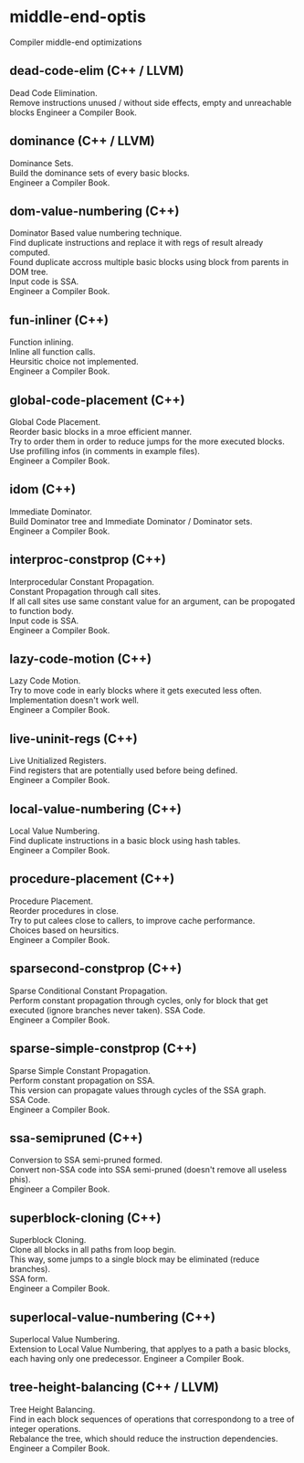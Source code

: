 # middle-end-optis

Compiler middle-end optimizations

## dead-code-elim (C++ / LLVM)

Dead Code Elimination.  
Remove instructions unused / without side effects, empty and unreachable blocks
Engineer a Compiler Book.

## dominance (C++ / LLVM)

Dominance Sets.  
Build the dominance sets of every basic blocks.  
Engineer a Compiler Book.

## dom-value-numbering (C++)

Dominator Based value numbering technique.  
Find duplicate instructions and replace it with regs of result already computed.  
Found duplicate accross multiple basic blocks using block from parents in DOM tree.  
Input code is SSA.  
Engineer a Compiler Book.

## fun-inliner (C++)

Function inlining.  
Inline all function calls.  
Heursitic choice not implemented.  
Engineer a Compiler Book.

## global-code-placement (C++)

Global Code Placement.  
Reorder basic blocks in a mroe efficient manner.  
Try to order them in order to reduce jumps for the more executed blocks.  
Use profilling infos (in comments in example files).  
Engineer a Compiler Book.

## idom (C++)

Immediate Dominator.  
Build Dominator tree and Immediate Dominator / Dominator sets.  
Engineer a Compiler Book.

## interproc-constprop (C++)

Interprocedular Constant Propagation.  
Constant Propagation through call sites.  
If all call sites use same constant value for an argument, can be propogated to function body.  
Input code is SSA.  
Engineer a Compiler Book.

## lazy-code-motion (C++)

Lazy Code Motion.  
Try to move code in early blocks where it gets executed less often.  
Implementation doesn't work well.  
Engineer a Compiler Book.

## live-uninit-regs (C++)

Live Unitialized Registers.  
Find registers that are potentially used before being defined.  
Engineer a Compiler Book.

## local-value-numbering (C++)

Local Value Numbering.  
Find duplicate instructions in a basic block using hash tables.  
Engineer a Compiler Book.

## procedure-placement (C++)

Procedure Placement.  
Reorder procedures in close.  
Try to put calees close to callers, to improve cache performance.  
Choices based on heursitics.  
Engineer a Compiler Book.

## sparsecond-constprop (C++)

Sparse Conditional Constant Propagation.  
Perform constant propagation through cycles, only for block that get executed
(ignore branches never taken).
SSA Code.  
Engineer a Compiler Book.

## sparse-simple-constprop (C++)

Sparse Simple Constant Propagation.  
Perform constant propagation on SSA.  
This version can propagate values through cycles of the SSA graph.  
SSA Code.  
Engineer a Compiler Book.

## ssa-semipruned (C++)

Conversion to SSA semi-pruned formed.  
Convert non-SSA code into SSA semi-pruned (doesn't remove all useless phis).  
Engineer a Compiler Book.

## superblock-cloning (C++)

Superblock Cloning.  
Clone all blocks in all paths from loop begin.  
This way, some jumps to a single block may be eliminated (reduce branches).  
SSA form.  
Engineer a Compiler Book.

## superlocal-value-numbering (C++)

Superlocal Value Numbering.  
Extension to Local Value Numbering, that applyes to a path a basic blocks, 
each having only one predecessor.
Engineer a Compiler Book.

## tree-height-balancing (C++ / LLVM)

Tree Height Balancing.  
Find in each block sequences of operations that correspondong to a tree of integer operations.  
Rebalance the tree, which should reduce the instruction dependencies.  
Engineer a Compiler Book.


